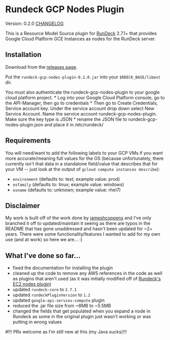 Rundeck GCP Nodes Plugin
========================

Version: 0.2.0 [CHANGELOG](https://github.com/Neutrollized/rundeck-gcp-nodes-plugin/blob/master/CHANGELOG.md)

This is a Resource Model Source plugin for [RunDeck][] 2.7.1+ that provides
Google Cloud Platform GCE Instances as nodes for the RunDeck server.

[RunDeck]: http://rundeck.org


Installation
--------------
Download from the [releases page](https://github.com/Neutrollized/rundeck-gcp-nodes-plugin/releases).

Put the `rundeck-gcp-nodes-plugin-0.2.0.jar` into your `$RDECK_BASE/libext` dir.

You must also authenticate the rundeck-gcp-nodes-plugin to your google cloud platform
project.
        * Log into your Google Cloud Platform console, go to the API-Manager, then go to
                credentials
        * Then go to Create Credentials, Service account key.  Under the service account 
                drop down select New Service Account. Name the service account
                rundeck-gcp-nodes-plugin.  Make sure the key type is JSON
        * rename the JSON file to rundeck-gcp-nodes-plugin.json and place it in /etc/rundeck/


Requirements
------------
You will need/want to add the following labels to your GCP VMs if you want more accurate/meaning full values for the OS (because unfortunately, there currently isn't that data in a standalone field/value that describes that for your VM -- just look at the output of `gcloud compute instances describe`):
* `environment` (defaults to: test; example value: prod)
* `osfamily` (defaults to: linux; example value: windows)
* `osname` (defaults to: unknown; example value: rhel7)


Disclaimer
----------
My work is built off of the work done by [jameshcoppens](https://github.com/jameshcoppens/rundeck-gcp-nodes-plugin) and I've only branched it off to updated/maintain it seeing as there are typos in the README that has gone unaddressed and hasn't been updated for ~2+ years.  There were some functionality/features I wanted to add for my own use (and at work) so here we are... :)


What I've done so far...
------------------------
* fixed the documentation for installing the plugin
* cleaned up the code to remove any AWS references in the code as well as plugins that aren't used (as it was initially modified off of [Rundeck's EC2 nodes plugin](https://github.com/rundeck-plugins/rundeck-ec2-nodes-plugin))
* updated `rundeck-core` to `2.7.1`
* updated `rundeckPluginVersion` to `1.2`
* updated `google-api-servies-compute` plugin
* reduced the .jar file size from ~8MB to ~5.5MB
* changed the fields that get populated when you expand a node in Rundeck as some in the original plugin just wasn't working or was putting in wrong values


#!!! PRs welcome as I'm still new at this (my Java sucks)!!!
